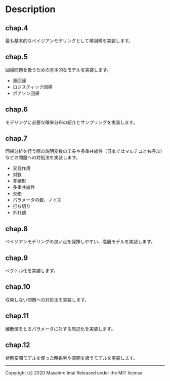 # Description
## chap.4
最も基本的なベイジアンモデリングとして単回帰を実装します。


## chap.5
回帰問題を扱うための基本的なモデルを実装します。
- 重回帰
- ロジスティック回帰
- ポアソン回帰


## chap.6
モデリングに必要な確率分布の紹介とサンプリングを実装します。


## chap.7
回帰分析を行う際の説明変数の工夫や多重共線性（日本ではマルチコとも呼ぶ）などの問題への対処法を実装します。
- 交互作用
- 対数
- 非線形
- 多重共線性
- 交絡
- パラメータの数、ノイズ
- 打ち切り
- 外れ値

## chap.8
ベイジアンモデリングの良い点を発揮しやすい、階層モデルを実装します。


## chap.9
ベクトル化を実装します。


## chap.10
収束しない問題への対処法を実装します。


## chap.11
離散値をとるパラメータに対する周辺化を実装します。


## chap.12
状態空間モデルを使った時系列や空間を扱うモデルを実装します。


---
Copyright (c) 2020 Masahiro Imai Released under the MIT license
